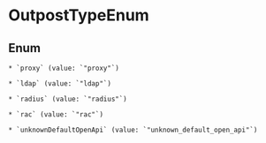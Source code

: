 
# OutpostTypeEnum

## Enum


    * `proxy` (value: `"proxy"`)

    * `ldap` (value: `"ldap"`)

    * `radius` (value: `"radius"`)

    * `rac` (value: `"rac"`)

    * `unknownDefaultOpenApi` (value: `"unknown_default_open_api"`)



